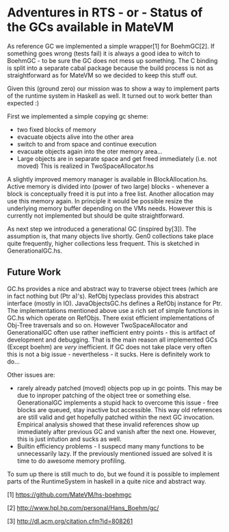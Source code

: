 Adventures in RTS - or - Status of the GCs available in MateVM
==============================================================

As reference GC we implemented a simple wrapper[1] for BoehmGC[2]. If something
goes wrong (tests fail) it is always a good idea to witch to BoehmGC - 
to be sure the GC does not mess up something. 
The C binding is split into a separate cabal package because the build process is not as
straightforward as for MateVM so we decided to keep this stuff out.

Given this (ground zero) our mission was to show a way to implement parts of the
runtime system in Haskell as well. It turned out to work better than expected :)

First we implemented a simple copying gc sheme:
* two fixed blocks of memory
* evacuate objects alive into the other area 
* switch to and from space and continue execution
* evacuate objects again into the oter memory area...
* Large objects are in separate space and get freed immediately (i.e. not moved)
This is realized in TwoSpaceAllocator.hs

A slightly improved memory manager is available in BlockAllocation.hs.
Active memory is divided into (power of two large) blocks - whenever a block
is conceptually freed it is put into a free list. Another allocation may
use this memory again. In principle it would be possible resize the underlying
memory buffer depending on the VMs needs. However this is currently not implemented
but should be quite straightforward.

As next step we introduced a generational GC (inspired by[3]). The assumption is,
that many objects live shortly. Gen0 collections take place quite frequently,
higher collections less frequent. This is sketched in GenerationalGC.hs.

## Future Work

GC.hs provides a nice and abstract way to traverse object trees (which are in fact nothing
but (Ptr a)'s). RefObj typeclass provides this abstract interface (mostly in IO). 
JavaObjectsGC.hs defines a RefObj instance for Ptr. The implementations mentioned above
use a rich set of simple functions in GC.hs which operate on RefObjs. There exist efficient
implementations of Obj-Tree traversals and so on. However TwoSpaceAllocator and GenerationalGC
often use rather inefficient entry points - this is artifact of development and debugging.
That is the main reason all implemented GCs (Except boehm) are *very* inefficient. 
If GC does not take place very often this is not a big issue - nevertheless - it sucks.
Here is definitely work to do...

Other issues are:
* rarely already patched (moved) objects pop up in gc points. This may be due to inproper
patching of the object tree or something else. GenerationalGC implements a stupid
hack to overcome this issue - free blocks are queued, stay inactive but accessible. This
way old references are still valid and get hopefully patched within the next GC invocation.
Empirical analysis showed that these invalid references show up immediately after previous GC
and vanish after the next one. However, this is just intution and sucks as well.
* Builtin efficiency problems - I suspecd many many functions to be unnecessarily lazy. If
the previously mentioned issued are solved it is time to do awesome memory profiling.


To sum up there is still much to do, but we found it is possible to implement parts of the
RuntimeSystem in haskell in a quite nice and abstract way.

[1] https://github.com/MateVM/hs-boehmgc

[2] http://www.hpl.hp.com/personal/Hans_Boehm/gc/

[3] http://dl.acm.org/citation.cfm?id=808261 
